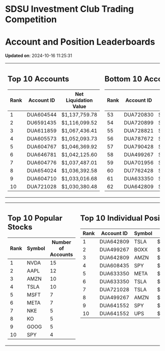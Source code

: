 # SDSU Investment Club Trading Competition 
 # Account and Position Leaderboards

**Updated on**: 2024-10-16 11:25:31

<table><tr><td valign="top">

## Top 10 Accounts
| Rank | Account ID | Net Liquidation Value |
|------|------------|-----------------------|
| 1 | DUA604544 | $1,137,759.78 |
| 2 | DU6591435 | $1,116,099.52 |
| 3 | DUA611859 | $1,067,436.41 |
| 4 | DUA605573 | $1,052,093.73 |
| 5 | DUA604767 | $1,046,369.92 |
| 6 | DUA646781 | $1,042,125.60 |
| 7 | DUA604776 | $1,037,487.01 |
| 8 | DUA654024 | $1,036,392.58 |
| 9 | DUA604710 | $1,033,016.68 |
| 10 | DUA721028 | $1,030,380.48 |

</td><td valign="top">

## Bottom 10 Accounts
| Rank | Account ID | Net Liquidation Value |
|------|------------|-----------------------|
| 53 | DUA720830 | $1,002,978.80 |
| 54 | DUA720899 | $1,002,978.80 |
| 55 | DUA728821 | $1,002,621.08 |
| 56 | DUA787672 | $1,001,786.32 |
| 57 | DUA790428 | $1,001,786.32 |
| 58 | DUA499267 | $1,000,994.47 |
| 59 | DUA701956 | $998,929.82 |
| 60 | DU7762428 | $992,444.23 |
| 61 | DUA633350 | $989,980.45 |
| 62 | DUA642809 | $983,779.40 |

</td></tr></table>

<table><tr><td valign="top">

## Top 10 Popular Stocks
| Rank | Symbol | Number of Accounts |
|------|--------|--------------------|
| 1 | NVDA | 15 |
| 2 | AAPL | 12 |
| 3 | AMZN | 10 |
| 4 | TSLA | 10 |
| 5 | MSFT | 7 |
| 6 | META | 7 |
| 7 | NKE | 5 |
| 8 | KO | 5 |
| 9 | GOOG | 5 |
| 10 | SPY | 4 |

</td><td valign="top">

## Top 10 Individual Positions
| Rank | Account ID | Symbol | Cost | Total Value |
|------|------------|--------|-----------|-------------|
| 1 | DUA642809 | TSLA | $581,301.17 | $581,301.17 |
| 2 | DUA499267 | BOXX | $544,575.26 | $544,575.26 |
| 3 | DUA642809 | AMZN | $184,214.68 | $184,214.68 |
| 4 | DUA608435 | SPY | $171,717.02 | $171,717.02 |
| 5 | DUA633350 | META | $167,179.02 | $167,179.02 |
| 6 | DUA633350 | TSLA | $151,497.03 | $151,497.03 |
| 7 | DUA721028 | TSLA | $140,583.25 | $140,583.25 |
| 8 | DUA499267 | AMZN | $117,253.78 | $117,253.78 |
| 9 | DUA641552 | SPY | $99,969.76 | $99,969.76 |
| 10 | DUA641552 | UPS | $99,902.30 | $99,902.30 |

</td></tr></table>
